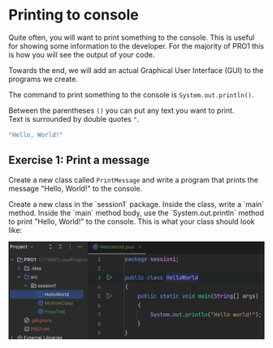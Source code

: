 # Printing to console

Quite often, you will want to print something to the console. This is useful for showing some information to the developer. For the majority of PRO1 this is how you will see the output of your code. 

Towards the end, we will add an actual Graphical User Interface (GUI) to the programs we create.

The command to print something to the console is `System.out.println()`.

Between the parentheses `()` you can put any text you want to print.\
Text is surrounded by double quotes `"`.

```java
"Hello, World!"
```


## Exercise 1: Print a message

Create a new class called `PrintMessage` and write a program that prints the message "Hello, World!" to the console.


<hint title="Hint 1">
Create a new class in the `session1` package.
</hint>

<hint title="Hint 2">
Inside the class, write a `main` method.
</hint>

<hint title="Hint 3">
Inside the `main` method body, use the `System.out.println` method to print "Hello, World!" to the console.
</hint>


<hint title="Solution">
This is what your class should look like:

![Hello world solution](Resources/Exercise1Solution.png)
</hint>